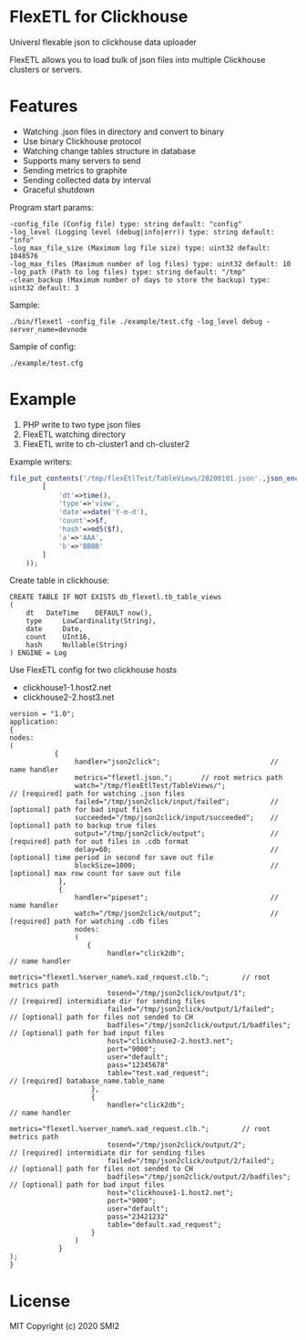 # FlexETL for Clickhouse

Universl flexable json to clickhouse data uploader

FlexETL allows you to load bulk of json files into multiple Clickhouse clusters or servers.

# Features
- Watching .json files in directory and convert to binary
- Use binary Clickhouse protocol
- Watching change tables structure in database
- Supports many servers to send
- Sending metrics to graphite
- Sending collected data by interval
- Graceful shutdown


Program start params:

    -config_file (Config file) type: string default: "config"
    -log_level (Logging level (debug|info|err)) type: string default: "info"
    -log_max_file_size (Maximum log file size) type: uint32 default: 1048576
    -log_max_files (Maximum number of log files) type: uint32 default: 10
    -log_path (Path to log files) type: string default: "/tmp"
    -clean_backup (Maximum number of days to store the backup) type: uint32 default: 3

Sample:

    ./bin/flexetl -config_file ./example/test.cfg -log_level debug -server_name=devnode




Sample of config:

    ./example/test.cfg


# Example

1. PHP write to two type json files
2. FlexETL watching directory
3. FlexETL write to ch-cluster1 and ch-cluster2


Example writers:

```php
file_put_contents('/tmp/flexEtlTest/TableViews/20200101.json'.,json_encode(
        [
            'dt'=>time(),
            'type'=>'view',
            'date'=>date('Y-m-d'),
            'count'=>$f,
            'hash'=>md5($f),
            'a'=>'AAA',
            'b'=>'BBBB'
        ]
    ));

```

Create table in clickhouse:

```
CREATE TABLE IF NOT EXISTS db_flexetl.tb_table_views
(
    dt	 DateTime 	 DEFAULT now(),
	type	 LowCardinality(String),
	date	 Date,
	count	 UInt16,
	hash     Nullable(String)
) ENGINE = Log
```

Use FlexETL config for two clickhouse hosts

* clickhouse1-1.host2.net
* clickhouse2-2.host3.net



```
version = "1.0";
application:
{
nodes:
(
           {
                handler="json2click";                           // name handler
                metrics="flexetl.json.";       // root metrics path
                watch="/tmp/flexEtlTest/TableViews/";                  // [required] path for watching .json files
                failed="/tmp/json2click/input/failed";          // [optional] path for bad input files
                succeeded="/tmp/json2click/input/succeeded";    // [optional] path to backup true files
                output="/tmp/json2click/output";                // [required] path for out files in .cdb format
                delay=60;                                       // [optional] time period in second for save out file
                blockSize=1000;                                 // [optional] max row count for save out file
            },
            {
                handler="pipeset";                              // name handler
                watch="/tmp/json2click/output";                 // [required] path for watching .cdb files
                nodes:
                (
                   {
                        handler="click2db";                             // name handler
                        metrics="flexetl.%server_name%.xad_request.clb.";        // root metrics path
                        tosend="/tmp/json2click/output/1";              // [required] intermidiate dir for sending files
                        failed="/tmp/json2click/output/1/failed";       // [optional] path for files not sended to CH
                        badfiles="/tmp/json2click/output/1/badfiles";   // [optional] path for bad input files
                        host="clickhouse2-2.host3.net";
                        port="9000";
                        user="default";
                        pass="12345678"
                        table="test.xad_request";                       // [required] batabase_name.table_name
                    },
                    {
                        handler="click2db";                             // name handler
                        metrics="flexetl.%server_name%.xad_request.clb.";        // root metrics path
                        tosend="/tmp/json2click/output/2";              // [required] intermidiate dir for sending files
                        failed="/tmp/json2click/output/2/failed";       // [optional] path for files not sended to CH
                        badfiles="/tmp/json2click/output/2/badfiles";   // [optional] path for bad input files
                        host="clickhouse1-1.host2.net";
                        port="9000";
                        user="default";
                        pass="23421232"
                        table="default.xad_request";
                    }
                )
            }
);
}

```

# License

MIT Copyright (c) 2020 SMI2